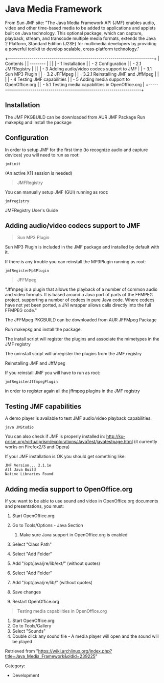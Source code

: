 Java Media Framework
====================

From Sun JMF site: "The Java Media Framework API (JMF) enables audio,
video and other time-based media to be added to applications and applets
built on Java technology. This optional package, which can capture,
playback, stream, and transcode multiple media formats, extends the Java
2 Platform, Standard Edition (J2SE) for multimedia developers by
providing a powerful toolkit to develop scalable, cross-platform
technology."

+--------------------------------------------------------------------------+
| Contents                                                                 |
| --------                                                                 |
|                                                                          |
| -   1 Installation                                                       |
| -   2 Configuration                                                      |
|     -   2.1 JMFRegistry                                                  |
|                                                                          |
| -   3 Adding audio/video codecs support to JMF                           |
|     -   3.1 Sun MP3 Plugin                                               |
|     -   3.2 JFFMpeg                                                      |
|         -   3.2.1 Reinstalling JMF and JffMpeg                           |
|                                                                          |
| -   4 Testing JMF capabilities                                           |
| -   5 Adding media support to OpenOffice.org                             |
|     -   5.1 Testing media capabilities in OpenOffice.org                 |
+--------------------------------------------------------------------------+

Installation
------------

The JMF PKGBUILD can be downloaded from AUR JMF Package Run makepkg and
install the package

Configuration
-------------

In order to setup JMF for the first time (to recognize audio and capture
devices) you will need to run as root:

    jmfinit

(An active X11 session is needed)

> JMFRegistry

You can manually setup JMF (GUI) running as root:

    jmfregistry

JMFRegistry User's Guide

Adding audio/video codecs support to JMF
----------------------------------------

> Sun MP3 Plugin

Sun MP3 Plugin is included in the JMF package and installed by default
with it.

If there is any trouble you can reinstall the MP3Plugin running as root:

    jmfRegisterMp3Plugin

> JFFMpeg

"Jffmpeg is a plugin that allows the playback of a number of common
audio and video formats. It is based around a Java port of parts of the
FFMPEG project, supporting a number of codecs in pure Java code. Where
codecs have not yet been ported, a JNI wrapper allows calls directly
into the full FFMPEG code."

The JFFMpeg PKGBUILD can be downloaded from AUR JFFMpeg Package

Run makepkg and install the package.

The install script will register the plugins and associate the mimetypes
in the JMF registry

The uninstall script will unregister the plugins from the JMF registry

Reinstalling JMF and JffMpeg

If you reinstall JMF you will have to run as root:

    jmfRegisterJffmpegPlugin

in order to register again all the jffmpeg plugins in the JMF registry

Testing JMF capabilities
------------------------

A demo player is available to test JMF audio/video playback
capabilities.

    java JMStudio

You can also check if JMF is properly installed in:
http://ku-prism.org/virtualprism/explorations/JavaTest/javatestpage.html
(it currently works on Firefox2/3 and Opera)

If your JMF installation is OK you should get something like:

    JMF Version... 2.1.1e
    All Java Build
    Native Libraries Found

Adding media support to OpenOffice.org
--------------------------------------

If you want to be able to use sound and video in OpenOffice.org
documents and presentations, you must:

1.  Start OpenOffice.org
2.  Go to Tools/Options - Java Section
    1.  Make sure Java support in OpenOffice.org is enabled

3.  Select "Class Path"
4.  Select "Add Folder"
5.  Add "/opt/java/jre/lib/ext/" (without quotes)
6.  Select "Add Folder"
7.  Add "/opt/java/jre/lib/" (without quotes)
8.  Save changes
9.  Restart OpenOffice.org

> Testing media capabilities in OpenOffice.org

1.  Start OpenOffice.org
2.  Go to Tools/Gallery
3.  Select "Sounds"
4.  Double click any sound file - A media player will open and the sound
    will be played

Retrieved from
"https://wiki.archlinux.org/index.php?title=Java_Media_Framework&oldid=239225"

Category:

-   Development
